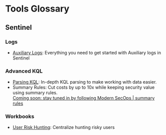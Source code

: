 # Tools Glossary

## Sentinel
### Logs
- [Auxiliary Logs](https://github.com/seyed-nouraie/Sentinel-Auxiliary-Logs-Tools/tree/main/Sentinel/Auxiliary): Everything you need to get started with Auxiliary logs in Sentinel
### Advanced KQL
- [Parsing KQL](https://github.com/seyed-nouraie/SecOps/tree/main/Sentinel/KQL/parsers): In-depth KQL parsing to make working with data easier.  
- Summary Rules: Cut costs by up to 10x while keeping security value using summary rules.  
  [Coming soon: stay tuned in by following Modern SecOps | summary rules](https://modernsecops.com/subscribe?utm_source=github&utm_medium=organic&utm_campaign=sentinel_summary_rules)
### Workbooks
- [User Risk Hunting](https://github.com/seyed-nouraie/Sentinel-Auxiliary-Logs-Tools/tree/main/Sentinel/Workbooks/User%20Risk%20Hunting): Centralize hunting risky users
